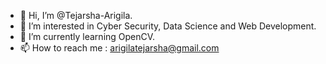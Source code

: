 - 👋 Hi, I’m @Tejarsha-Arigila.
- 👀 I’m interested in Cyber Security, Data Science and Web Development.
- 🌱 I’m currently learning OpenCV.
- 📫 How to reach me : arigilatejarsha@gmail.com
